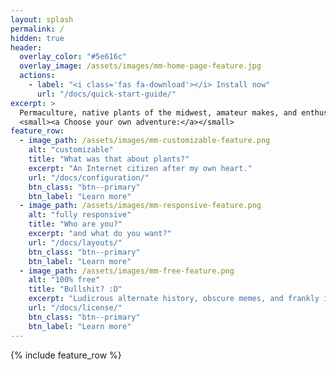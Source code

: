 ```yaml
---
layout: splash
permalink: /
hidden: true
header:
  overlay_color: "#5e616c"
  overlay_image: /assets/images/mm-home-page-feature.jpg
  actions:
    - label: "<i class='fas fa-download'></i> Install now"
      url: "/docs/quick-start-guide/"
excerpt: >
  Permaculture, native plants of the midwest, amateur makes, and enthusiastic bullshit. Welcome to my corner of the Internet!<br />
  <small><a Choose your own adventure:</a></small>
feature_row:
  - image_path: /assets/images/mm-customizable-feature.png
    alt: "customizable"
    title: "What was that about plants?"
    excerpt: "An Internet citizen after my own heart."
    url: "/docs/configuration/"
    btn_class: "btn--primary"
    btn_label: "Learn more"
  - image_path: /assets/images/mm-responsive-feature.png
    alt: "fully responsive"
    title: "Who are you?"
    excerpt: "and what do you want?"
    url: "/docs/layouts/"
    btn_class: "btn--primary"
    btn_label: "Learn more"
  - image_path: /assets/images/mm-free-feature.png
    alt: "100% free"
    title: "Bullshit? :D"
    excerpt: "Ludicrous alternate history, obscure memes, and frankly implausible lies."
    url: "/docs/license/"
    btn_class: "btn--primary"
    btn_label: "Learn more"      
---
```


{% include feature_row %}
